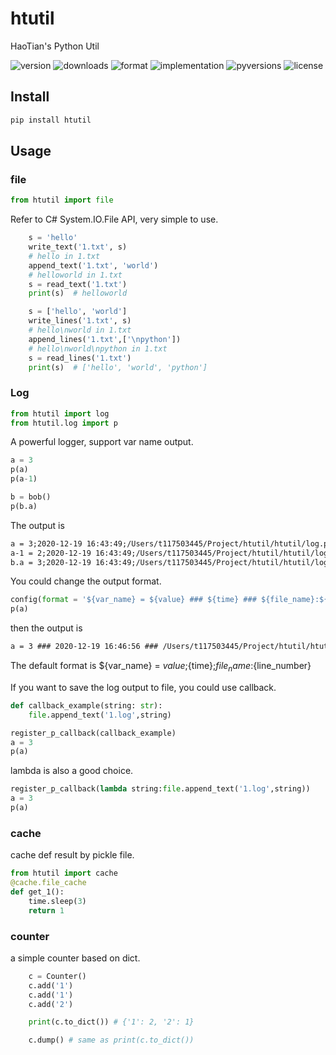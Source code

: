 # htutil

HaoTian's Python Util

![version](https://img.shields.io/pypi/v/htutil)
![downloads](https://img.shields.io/pypi/dm/htutil)
![format](https://img.shields.io/pypi/format/htutil)
![implementation](https://img.shields.io/pypi/implementation/htutil)
![pyversions](https://img.shields.io/pypi/pyversions/htutil)
![license](https://img.shields.io/pypi/l/htutil)

## Install

```sh
pip install htutil
```

## Usage

### file

```python
from htutil import file
```

Refer to C# System.IO.File API, very simple to use.

```python
    s = 'hello'
    write_text('1.txt', s)
    # hello in 1.txt
    append_text('1.txt', 'world')
    # helloworld in 1.txt
    s = read_text('1.txt')
    print(s)  # helloworld

    s = ['hello', 'world']
    write_lines('1.txt', s)
    # hello\nworld in 1.txt
    append_lines('1.txt',['\npython'])
    # hello\nworld\npython in 1.txt
    s = read_lines('1.txt')
    print(s)  # ['hello', 'world', 'python']
```

### Log

```python
from htutil import log
from htutil.log import p
```

A powerful logger, support var name output.

```python
a = 3
p(a)
p(a-1)

b = bob()
p(b.a)
```

The output is

```txt
a = 3;2020-12-19 16:43:49;/Users/t117503445/Project/htutil/htutil/log.py:55
a-1 = 2;2020-12-19 16:43:49;/Users/t117503445/Project/htutil/htutil/log.py:56
b.a = 3;2020-12-19 16:43:49;/Users/t117503445/Project/htutil/htutil/log.py:58
```

You could change the output format.

```python
config(format = '${var_name} = ${value} ### ${time} ### ${file_name}:${line_number}')
p(a)
```

then the output is

```txt
a = 3 ### 2020-12-19 16:46:56 ### /Users/t117503445/Project/htutil/htutil/log.py:60
```

The default format is ${var_name} = ${value};${time};${file_name}:${line_number}

If you want to save the log output to file, you could use callback.

```python
def callback_example(string: str):
    file.append_text('1.log',string)

register_p_callback(callback_example)
a = 3
p(a)
```

lambda is also a good choice.

```python
register_p_callback(lambda string:file.append_text('1.log',string))
a = 3
p(a)
```

### cache

cache def result by pickle file.

```python
from htutil import cache
@cache.file_cache
def get_1():
    time.sleep(3)
    return 1
```

### counter

a simple counter based on dict.

```python
    c = Counter()
    c.add('1')
    c.add('1')
    c.add('2')

    print(c.to_dict()) # {'1': 2, '2': 1}

    c.dump() # same as print(c.to_dict())
```
